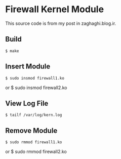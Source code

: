 Firewall Kernel Module
======================

This source code is from my post in zaghaghi.blog.ir.

Build
-----
    $ make

Insert Module
-------------
    $ sudo insmod firewall1.ko
or
    $ sudo insmod firewall2.ko

View Log File
-------------
    $ tailf /var/log/kern.log

Remove Module
-------------
    $ sudo rmmod firewall1.ko
or
    $ sudo rmmod firewall2.ko



